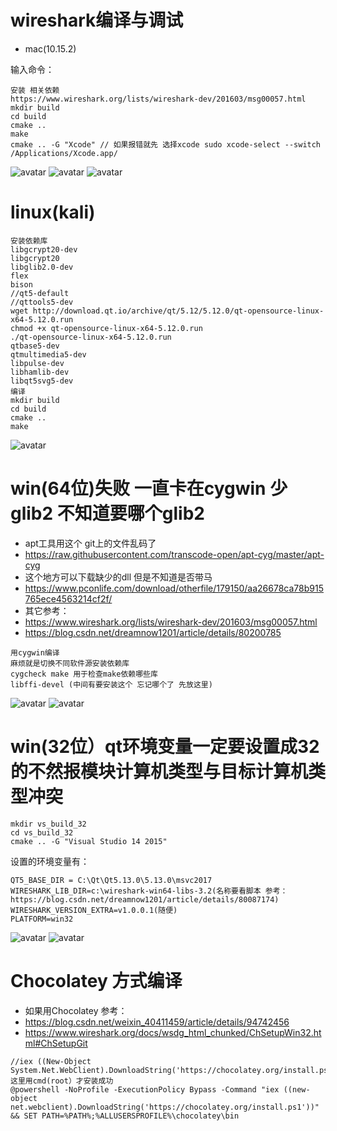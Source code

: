 # wireshark编译与调试
* mac(10.15.2) 

 输入命令：
```
安装 相关依赖
https://www.wireshark.org/lists/wireshark-dev/201603/msg00057.html
mkdir build
cd build 
cmake ..
make 
cmake .. -G "Xcode" // 如果报错就先 选择xcode sudo xcode-select --switch /Applications/Xcode.app/
```
![avatar](https://github.com/haidragon/pcap_Banalysis/blob/master/pages/page5/images/1.png)
![avatar](https://github.com/haidragon/pcap_Banalysis/blob/master/pages/page5/images/2.png)
![avatar](https://github.com/haidragon/pcap_Banalysis/blob/master/pages/page5/images/3.jpg)
# linux(kali)
```
安装依赖库
libgcrypt20-dev 
libgcrypt20
libglib2.0-dev
flex 
bison
//qt5-default
//qttools5-dev
wget http://download.qt.io/archive/qt/5.12/5.12.0/qt-opensource-linux-x64-5.12.0.run
chmod +x qt-opensource-linux-x64-5.12.0.run
./qt-opensource-linux-x64-5.12.0.run
qtbase5-dev 
qtmultimedia5-dev 
libpulse-dev 
libhamlib-dev
libqt5svg5-dev
编译
mkdir build
cd build
cmake ..
make 
```
![avatar](https://github.com/haidragon/pcap_Banalysis/blob/master/pages/page5/images/linuxbuild.png)
# win(64位)失败 一直卡在cygwin 少glib2 不知道要哪个glib2
* apt工具用这个 git上的文件乱码了
* https://raw.githubusercontent.com/transcode-open/apt-cyg/master/apt-cyg
* 这个地方可以下载缺少的dll 但是不知道是否带马
* https://www.pconlife.com/download/otherfile/179150/aa26678ca78b915765ece4563214cf2f/
* 其它参考：
* https://www.wireshark.org/lists/wireshark-dev/201603/msg00057.html
* https://blog.csdn.net/dreamnow1201/article/details/80200785
```
用cygwin编译
麻烦就是切换不同软件源安装依赖库
cygcheck make 用于检查make依赖哪些库
libffi-devel (中间有要安装这个 忘记哪个了 先放这里)
```
![avatar](https://github.com/haidragon/pcap_Banalysis/blob/master/pages/page5/images/4.png)
![avatar](https://github.com/haidragon/pcap_Banalysis/blob/master/pages/page5/images/5.png)
# win(32位）qt环境变量一定要设置成32的不然报模块计算机类型与目标计算机类型冲突
```
mkdir vs_build_32
cd vs_build_32
cmake .. -G "Visual Studio 14 2015"
```
设置的环境变量有：
```
QT5_BASE_DIR = C:\Qt\Qt5.13.0\5.13.0\msvc2017
WIRESHARK_LIB_DIR=c:\wireshark-win64-libs-3.2(名称要看脚本 参考：https://blog.csdn.net/dreamnow1201/article/details/80087174)
WIRESHARK_VERSION_EXTRA=v1.0.0.1(随便)
PLATFORM=win32
```
![avatar](https://github.com/haidragon/pcap_Banalysis/blob/master/pages/page5/images/vs32.png)
![avatar](https://github.com/haidragon/pcap_Banalysis/blob/master/pages/page5/images/vs32debug.png)
# Chocolatey 方式编译
* 如果用Chocolatey 参考：
* https://blog.csdn.net/weixin_40411459/article/details/94742456
* https://www.wireshark.org/docs/wsdg_html_chunked/ChSetupWin32.html#ChSetupGit
```
//iex ((New-Object System.Net.WebClient).DownloadString('https://chocolatey.org/install.ps1'))
这里用cmd(root）才安装成功
@powershell -NoProfile -ExecutionPolicy Bypass -Command "iex ((new-object net.webclient).DownloadString('https://chocolatey.org/install.ps1'))" && SET PATH=%PATH%;%ALLUSERSPROFILE%\chocolatey\bin
```
